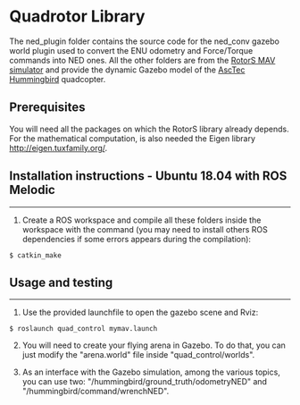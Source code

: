 # Quadrotor Library
The ned_plugin folder contains the source code for the ned_conv gazebo world plugin used to convert the ENU odometry and Force/Torque commands into NED ones. All the other folders are from the [RotorS MAV simulator](https://github.com/ethz-asl/rotors_simulator) and provide the dynamic Gazebo model of the [AscTec Hummingbird](http://www.asctec.de/en/uav-uas-drone-products/asctec-hummingbird/) quadcopter.

## Prerequisites
You will need all the packages on which the RotorS library already depends.
For the mathematical computation, is also needed the Eigen library http://eigen.tuxfamily.org/.

## Installation instructions - Ubuntu 18.04 with ROS Melodic
---------------------------------------------------------
 1. Create a ROS workspace and compile all these folders inside the workspace with the command (you may need to install others ROS dependencies if some errors appears during the compilation):
 ```
 $ catkin_make
 ```

## Usage and testing
 -----------

 1. Use the provided launchfile to open the gazebo scene and Rviz:
 ```
 $ roslaunch quad_control mymav.launch
 ```

 2. You will need to create your flying arena in Gazebo. To do that, you can just modify the "arena.world" file inside "quad_control/worlds".

 3. As an interface with the Gazebo simulation, among the various topics, you can use two: "/hummingbird/ground_truth/odometryNED" and "/hummingbird/command/wrenchNED".
